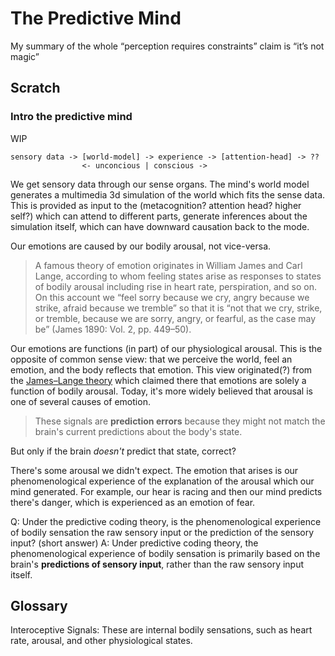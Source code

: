 # The Predictive Mind

My summary of the whole “perception requires constraints” claim is “it’s not magic”



## Scratch

### Intro the predictive mind



WIP
```
sensory data -> [world-model] -> experience -> [attention-head] -> ??
                <- unconcious | conscious -> 
```
We get sensory data through our sense organs. The mind's world model generates a multimedia 3d simulation of the world which fits the sense data. This is provided as input to the (metacognition? attention head? higher self?) which can attend to different parts, generate inferences about the simulation itself, which can have downward causation back to the mode.




Our emotions are caused by our bodily arousal, not vice-versa.
> A famous theory of emotion originates in William James and Carl Lange, according to whom feeling states arise as responses to states of bodily arousal including rise in heart rate, perspiration, and so on. On this account we “feel sorry because we cry, angry because we strike, afraid because we tremble” so that it is “not that we cry, strike, or tremble, because we are sorry, angry, or fearful, as the case may be” (James 1890: Vol. 2, pp. 449–50).


Our emotions are functions (in part) of our physiological arousal. This is the opposite of common sense view: that we perceive the world, feel an emotion, and the body reflects that emotion. This view originated(?) from the [James–Lange theory](https://en.wikipedia.org/wiki/James%E2%80%93Lange_theory) which claimed there that emotions are solely a function of bodily arousal. Today, it's more widely believed that arousal is one of several causes of emotion.



> These signals are **prediction errors** because they might not match the brain's current predictions about the body's state.

But only if the brain *doesn't* predict that state, correct?

There's some arousal we didn't expect. The emotion that arises is our phenomenological experience of the explanation of the arousal which our mind generated. For example, our hear is racing and then our mind predicts there's danger, which is experienced as an emotion of fear.  


Q: Under the predictive coding theory, is the phenomenological experience of bodily sensation the raw sensory input or the prediction of the sensory input? (short answer)
A: Under predictive coding theory, the phenomenological experience of bodily sensation is primarily based on the brain's **predictions of sensory input**, rather than the raw sensory input itself.

## Glossary
Interoceptive Signals: These are internal bodily sensations, such as heart rate, arousal, and other physiological states.